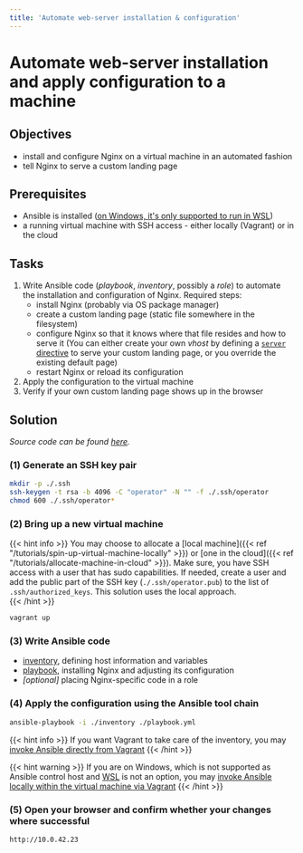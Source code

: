 ```yaml
---
title: 'Automate web-server installation & configuration'
---
```



Automate web-server installation and apply configuration to a machine
=====================================================================


## Objectives

* install and configure Nginx on a virtual machine in an automated fashion
* tell Nginx to serve a custom landing page


## Prerequisites

* Ansible is installed ([on Windows, it's only supported to run in WSL](https://docs.ansible.com/ansible/latest/user_guide/windows_faq.html#can-ansible-run-on-windows))
* a running virtual machine with SSH access - either locally (Vagrant) or in the cloud


## Tasks

1. Write Ansible code (*playbook*, *inventory*, possibly a *role*) to automate the installation and
   configuration of Nginx. Required steps:
    * install Nginx (probably via OS package manager)
    * create a custom landing page (static file somewhere in the filesystem)
    * configure Nginx so that it knows where that file resides and how to serve it (You can either
      create your own *vhost* by defining a
      [`server` directive](https://docs.nginx.com/nginx/admin-guide/web-server/web-server/#setting-up-virtual-servers)
      to serve your custom landing page, or you override the existing default page)
    * restart Nginx or reload its configuration
2. Apply the configuration to the virtual machine
3. Verify if your own custom landing page shows up in the browser  


## Solution

*Source code can be found
[here](https://github.com/lucendio/lecture-devops-code/tree/master/tutorials/04_automate-webserver-configuration).*

### (1) Generate an SSH key pair

```bash
mkdir -p ./.ssh
ssh-keygen -t rsa -b 4096 -C "operator" -N "" -f ./.ssh/operator
chmod 600 ./.ssh/operator*
```

### (2) Bring up a new virtual machine

{{< hint info >}}
You may choose to allocate a [local machine]({{< ref "/tutorials/spin-up-virtual-machine-locally" >}})
or [one in the cloud]({{< ref "/tutorials/allocate-machine-in-cloud" >}}). Make sure, you have SSH
access with a user that has sudo capabilities. If needed, create a user and add the public part of the
SSH key (`./.ssh/operator.pub`) to the list of `.ssh/authorized_keys`. This solution uses the local
approach.  
{{< /hint >}}

```bash
vagrant up
```

### (3) Write Ansible code

* [inventory](https://github.com/lucendio/lecture-devops-code/tree/master/tutorials/04_automate-webserver-configuration/inventory),
  defining host information and variables
* [playbook](https://github.com/lucendio/lecture-devops-code/blob/master/tutorials/04_automate-webserver-configuration/playbook.yaml),
  installing Nginx and adjusting its configuration
* *[optional]* placing Nginx-specific code in a role


### (4) Apply the configuration using the Ansible tool chain

```bash
ansible-playbook -i ./inventory ./playbook.yml
```

{{< hint info >}}
If you want Vagrant to take care of the inventory, you may [invoke Ansible
directly from Vagrant](https://www.vagrantup.com/docs/provisioning/ansible) 
{{< /hint >}}

{{< hint warning >}}
If you are on Windows, which is not supported as Ansible control host and
[WSL](https://docs.microsoft.com/windows/wsl/install) is not an option, you may
[invoke Ansible locally within the virtual machine via Vagrant](https://www.vagrantup.com/docs/provisioning/ansible_local) 
{{< /hint >}}


### (5) Open your browser and confirm whether your changes where successful

```
http://10.0.42.23
```
